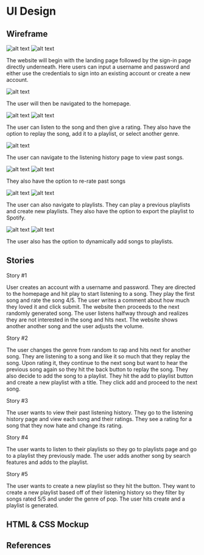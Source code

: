 # UI Design

## Wireframe

![alt text](../ui-design/images/landingpage.png)
![alt text](../ui-design/images/sign-in-page.png)

The website will begin with the landing page followed by the sign-in page directly underneath. Here users can input a username
and password and either use the credentials to sign into an existing account or create a new account.

![alt text](../ui-design/images/homepage.png)

The user will then be navigated to the homepage. 

![alt text](../ui-design/images/homepagenavbar.png)
![alt text](../ui-design/images/homepagerating.png)

The user can listen to the song and then give a rating. They also have the option to replay the song, add it to a playlist, or select another genre.

![alt text](../ui-design/images/listeninghistorynavbar.png)

The user can navigate to the listening history page to view past songs.

![alt text](../ui-design/images/listeninghistory.png)
![alt text](../ui-design/images/listeninghistoryp2.png)

They also have the option to re-rate past songs

![alt text](../ui-design/images/playlists.png)
![alt text](../ui-design/images/playlistsp2.png)

The user can also navigate to playlists. They can play a previous playlists and create new playlists. They also
have the option to export the playlist to Spotify.

![alt text](../ui-design/images/playlists.png)
![alt text](../ui-design/images/playlistsp2.png)

The user also has the option to dynamically add songs to playlists.

## Stories

Story #1

User creates an account with a username and password. They are directed to the homepage and hit play to start listening to a song. They play the first song and rate the song 4/5. The user writes a comment about how much they loved it and click submit. The website then proceeds to the next randomly generated song. The user listens halfway through and realizes they are not interested in the song and hits next. The website shows another another song and the user adjusts the volume.

Story #2

The user changes the genre from random to rap and hits next for another song. They are listening to a song and like it so much that they replay the song. Upon rating it, they continue to the next song but want to hear the previous song again so they hit the back button to replay the song. They also decide to add the song to a playlist. They hit the add to playlist button and create a new playlist with a title. They click add and proceed to the next song.

Story #3

The user wants to view their past listening history. They go to the listening history page and view each song and their ratings. They see a rating for a song that they now hate and change its rating.

Story #4

The user wants to listen to their playlists so they go to playlists page and go to a playlist they previously made. The user adds another song by search features and adds to the playlist.

Story #5

The user wants to create a new playlist so they hit the button. They want to create a new playlist based off of their listening history so they filter by songs rated 5/5 and under the genre of pop. The user hits create and a playlist is generated.

## HTML & CSS Mockup

## References